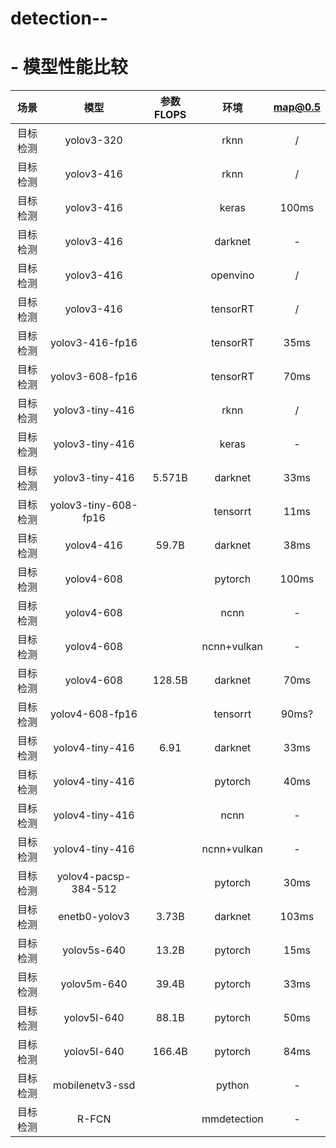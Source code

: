 # detection--

# - 模型性能比较


| 场景     | 模型       |参数FLOPS  | 环境    |map@0.5|
| :-: | :-: | :-: | :-: | :-: | 
| 目标检测 | yolov3-320 |           | rknn    | /     |
| 目标检测 | yolov3-416 |           | rknn    | /     |
| 目标检测 | yolov3-416 |           | keras   | 100ms | 
| 目标检测 | yolov3-416 |           | darknet | -     |
| 目标检测 | yolov3-416 |           | openvino| /     |
| 目标检测 | yolov3-416 |           | tensorRT| /     |
| 目标检测 | yolov3-416-fp16 |      | tensorRT|35ms   | 
| 目标检测 | yolov3-608-fp16 |      | tensorRT|70ms   |
| 目标检测 | yolov3-tiny-416 |      | rknn    | /     |
| 目标检测 | yolov3-tiny-416 |      | keras   | -     |
| 目标检测 | yolov3-tiny-416 |5.571B|darknet  | 33ms  | 
| 目标检测 | yolov3-tiny-608-fp16|  |tensorrt | 11ms  |
| 目标检测 | yolov4-416 |59.7B      |darknet  | 38ms  |
| 目标检测 | yolov4-608 |           |pytorch  | 100ms |
| 目标检测 | yolov4-608 |           |ncnn     | -     | 
| 目标检测 | yolov4-608 |           |ncnn+vulkan| -   |
| 目标检测 | yolov4-608 |128.5B     |darknet  | 70ms  |
| 目标检测 | yolov4-608-fp16 |      |tensorrt | 90ms? |
| 目标检测 | yolov4-tiny-416 |6.91  |darknet  | 33ms  |
| 目标检测 | yolov4-tiny-416 |      |pytorch  | 40ms  |
| 目标检测 | yolov4-tiny-416 |      |ncnn     | -     |
| 目标检测 | yolov4-tiny-416 |      |ncnn+vulkan| -   | 
| 目标检测 | yolov4-pacsp-384-512|  |pytorch  | 30ms  |
| 目标检测 | enetb0-yolov3|3.73B    |darknet  | 103ms | 
| 目标检测 | yolov5s-640  |13.2B    | pytorch | 15ms  |
| 目标检测 | yolov5m-640  |39.4B    | pytorch | 33ms  |
| 目标检测 | yolov5l-640  |88.1B    | pytorch | 50ms  |
| 目标检测 | yolov5l-640  |166.4B   | pytorch | 84ms  |
| 目标检测 | mobilenetv3-ssd |      | python  | -     | 
| 目标检测 | R-FCN      |           | mmdetection  | -     | 
